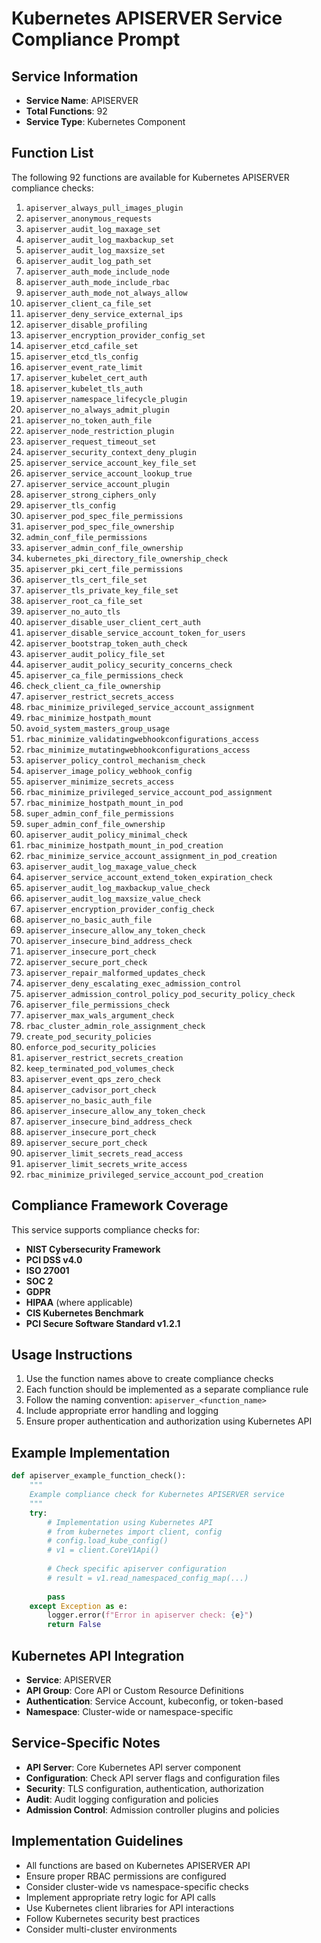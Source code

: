 # Kubernetes APISERVER Service Compliance Prompt

## Service Information
- **Service Name**: APISERVER
- **Total Functions**: 92
- **Service Type**: Kubernetes Component

## Function List
The following 92 functions are available for Kubernetes APISERVER compliance checks:

1. `apiserver_always_pull_images_plugin`
2. `apiserver_anonymous_requests`
3. `apiserver_audit_log_maxage_set`
4. `apiserver_audit_log_maxbackup_set`
5. `apiserver_audit_log_maxsize_set`
6. `apiserver_audit_log_path_set`
7. `apiserver_auth_mode_include_node`
8. `apiserver_auth_mode_include_rbac`
9. `apiserver_auth_mode_not_always_allow`
10. `apiserver_client_ca_file_set`
11. `apiserver_deny_service_external_ips`
12. `apiserver_disable_profiling`
13. `apiserver_encryption_provider_config_set`
14. `apiserver_etcd_cafile_set`
15. `apiserver_etcd_tls_config`
16. `apiserver_event_rate_limit`
17. `apiserver_kubelet_cert_auth`
18. `apiserver_kubelet_tls_auth`
19. `apiserver_namespace_lifecycle_plugin`
20. `apiserver_no_always_admit_plugin`
21. `apiserver_no_token_auth_file`
22. `apiserver_node_restriction_plugin`
23. `apiserver_request_timeout_set`
24. `apiserver_security_context_deny_plugin`
25. `apiserver_service_account_key_file_set`
26. `apiserver_service_account_lookup_true`
27. `apiserver_service_account_plugin`
28. `apiserver_strong_ciphers_only`
29. `apiserver_tls_config`
30. `apiserver_pod_spec_file_permissions`
31. `apiserver_pod_spec_file_ownership`
32. `admin_conf_file_permissions`
33. `apiserver_admin_conf_file_ownership`
34. `kubernetes_pki_directory_file_ownership_check`
35. `apiserver_pki_cert_file_permissions`
36. `apiserver_tls_cert_file_set`
37. `apiserver_tls_private_key_file_set`
38. `apiserver_root_ca_file_set`
39. `apiserver_no_auto_tls`
40. `apiserver_disable_user_client_cert_auth`
41. `apiserver_disable_service_account_token_for_users`
42. `apiserver_bootstrap_token_auth_check`
43. `apiserver_audit_policy_file_set`
44. `apiserver_audit_policy_security_concerns_check`
45. `apiserver_ca_file_permissions_check`
46. `check_client_ca_file_ownership`
47. `apiserver_restrict_secrets_access`
48. `rbac_minimize_privileged_service_account_assignment`
49. `rbac_minimize_hostpath_mount`
50. `avoid_system_masters_group_usage`
51. `rbac_minimize_validatingwebhookconfigurations_access`
52. `rbac_minimize_mutatingwebhookconfigurations_access`
53. `apiserver_policy_control_mechanism_check`
54. `apiserver_image_policy_webhook_config`
55. `apiserver_minimize_secrets_access`
56. `rbac_minimize_privileged_service_account_pod_assignment`
57. `rbac_minimize_hostpath_mount_in_pod`
58. `super_admin_conf_file_permissions`
59. `super_admin_conf_file_ownership`
60. `apiserver_audit_policy_minimal_check`
61. `rbac_minimize_hostpath_mount_in_pod_creation`
62. `rbac_minimize_service_account_assignment_in_pod_creation`
63. `apiserver_audit_log_maxage_value_check`
64. `apiserver_service_account_extend_token_expiration_check`
65. `apiserver_audit_log_maxbackup_value_check`
66. `apiserver_audit_log_maxsize_value_check`
67. `apiserver_encryption_provider_config_check`
68. `apiserver_no_basic_auth_file`
69. `apiserver_insecure_allow_any_token_check`
70. `apiserver_insecure_bind_address_check`
71. `apiserver_insecure_port_check`
72. `apiserver_secure_port_check`
73. `apiserver_repair_malformed_updates_check`
74. `apiserver_deny_escalating_exec_admission_control`
75. `apiserver_admission_control_policy_pod_security_policy_check`
76. `apiserver_file_permissions_check`
77. `apiserver_max_wals_argument_check`
78. `rbac_cluster_admin_role_assignment_check`
79. `create_pod_security_policies`
80. `enforce_pod_security_policies`
81. `apiserver_restrict_secrets_creation`
82. `keep_terminated_pod_volumes_check`
83. `apiserver_event_qps_zero_check`
84. `apiserver_cadvisor_port_check`
85. `apiserver_no_basic_auth_file`
86. `apiserver_insecure_allow_any_token_check`
87. `apiserver_insecure_bind_address_check`
88. `apiserver_insecure_port_check`
89. `apiserver_secure_port_check`
90. `apiserver_limit_secrets_read_access`
91. `apiserver_limit_secrets_write_access`
92. `rbac_minimize_privileged_service_account_pod_creation`


## Compliance Framework Coverage
This service supports compliance checks for:
- **NIST Cybersecurity Framework**
- **PCI DSS v4.0**
- **ISO 27001**
- **SOC 2**
- **GDPR**
- **HIPAA** (where applicable)
- **CIS Kubernetes Benchmark**
- **PCI Secure Software Standard v1.2.1**

## Usage Instructions
1. Use the function names above to create compliance checks
2. Each function should be implemented as a separate compliance rule
3. Follow the naming convention: `apiserver_<function_name>`
4. Include appropriate error handling and logging
5. Ensure proper authentication and authorization using Kubernetes API

## Example Implementation
```python
def apiserver_example_function_check():
    """
    Example compliance check for Kubernetes APISERVER service
    """
    try:
        # Implementation using Kubernetes API
        # from kubernetes import client, config
        # config.load_kube_config()
        # v1 = client.CoreV1Api()
        
        # Check specific apiserver configuration
        # result = v1.read_namespaced_config_map(...)
        
        pass
    except Exception as e:
        logger.error(f"Error in apiserver check: {e}")
        return False
```

## Kubernetes API Integration
- **Service**: APISERVER
- **API Group**: Core API or Custom Resource Definitions
- **Authentication**: Service Account, kubeconfig, or token-based
- **Namespace**: Cluster-wide or namespace-specific

## Service-Specific Notes
- **API Server**: Core Kubernetes API server component
- **Configuration**: Check API server flags and configuration files
- **Security**: TLS configuration, authentication, authorization
- **Audit**: Audit logging configuration and policies
- **Admission Control**: Admission controller plugins and policies


## Implementation Guidelines
- All functions are based on Kubernetes APISERVER API
- Ensure proper RBAC permissions are configured
- Consider cluster-wide vs namespace-specific checks
- Implement appropriate retry logic for API calls
- Use Kubernetes client libraries for API interactions
- Follow Kubernetes security best practices
- Consider multi-cluster environments
